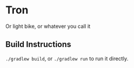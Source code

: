 # Tron

Or light bike, or whatever you call it

## Build Instructions

`./gradlew build`, or `./gradlew run` to run it directly.
